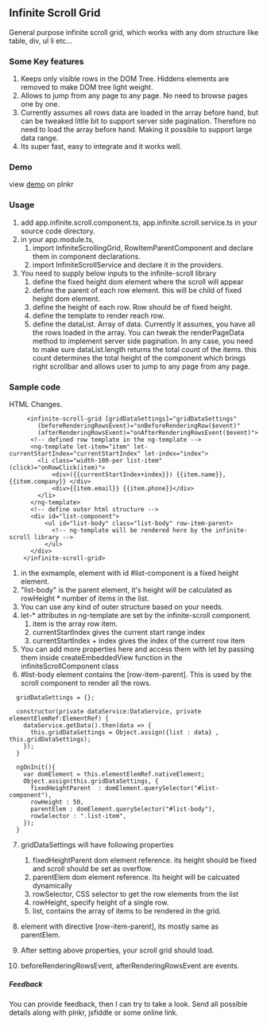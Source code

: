 ## Infinite Scroll Grid

General purpose infinite scroll grid, which works with any dom structure like table, div, ul li etc...

### Some Key features
1. Keeps only visible rows in the DOM Tree. Hiddens elements are removed to make DOM tree light weight.
2. Allows to jump from any page to any page. No need to browse pages one by one.
3. Currently assumes all rows data are loaded in the array before hand, but can be tweaked little bit to support server side pagination. Therefore no need to load the array before hand. Making it possible to support large data range.
4. Its super fast, easy to integrate and it works well.

### Demo
view [demo](http://plnkr.co/edit/ngxVQLuATOef010r79I6?p=preview) on plnkr


### Usage
1. add app.infinite.scroll.component.ts, app.infinite.scroll.service.ts in your source code directory.
2. in your app.module.ts, 
	1. import InfiniteScrollingGrid, RowItemParentComponent  and declare them in component declarations.
	2. import InfiniteScrollService and declare it in the providers.
3. You need to supply below inputs to the infinite-scroll library
   1. define the fixed height dom element where the scroll will appear
   2. define the parent of each row element. this will be child of fixed height dom element.
   3. define the height of each row. Row should be of fixed height.
   4. define the template to render reach row.
   5. define the dataList. Array of data. Currently it assumes, you have all the rows loaded in the array. You can tweak the renderPageData method to implement server side pagination. In any case, you need to make sure dataList.length returns the total count of the items. this count determines the total height of the component which brings right scrollbar and allows user to jump to any page from any page.

### Sample code
HTML Changes.
```
	 <infinite-scroll-grid [gridDataSettings]="gridDataSettings" 
        (beforeRenderingRowsEvent)="onBeforeRenderingRow($event)"
        (afterRenderingRowsEvent)="onAfterRenderingRowsEvent($event)">
      <!-- defined row template in the ng-template -->
      <ng-template let-item="item" let-currentStartIndex="currentStartIndex" let-index="index">
      	<li class="width-100-per list-item" (click)="onRowClick(item)">
            <div>({{currentStartIndex+index}}) {{item.name}}, {{item.company}} </div>
            <div>{{item.email}} {{item.phone}}</div>
		</li>
      </ng-template>
      <!-- define outer html structure -->
      <div id="list-component">
          <ul id="list-body" class="list-body" row-item-parent>
          	<!-- ng-template will be rendered here by the infinite-scroll library -->
          </ul>
      </div>
    </infinite-scroll-grid>

```
1. in the exmample, element with id #list-component is a fixed height element.
2. "list-body" is the parent element, it's height will be calculated as rowHeight * number of items in the list.
3. You can use any kind of outer structure based on your needs.
4. let-* attributes in ng-template are set by the infinite-scroll component. 
	1. item is the array row item.
	2. currentStartIndex gives the current start range index
	3. currentStartIndex + index gives the index of the current row item
5. You can add more properties here and access them with let by passing them inside createEmbeddedView function in the infiniteScrollComponent class
6. #list-body element contains the [row-item-parent]. This is used by the scroll component to render all the rows.

```
  gridDataSettings = {};

  constructor(private dataService:DataService, private elementElemRef:ElementRef) { 
    dataService.getData().then(data => {
      this.gridDataSettings = Object.assign({list : data} , this.gridDataSettings);
    });
  }
  
  ngOnInit(){
    var domElement = this.elementElemRef.nativeElement;
    Object.assign(this.gridDataSettings, {
      fixedHeightParent  : domElement.querySelector("#list-component"),
      rowHeight : 50,
      parentElem : domElement.querySelector("#list-body"),
      rowSelector : ".list-item",
    });
  }

```

7. gridDataSettings will have following properties
	1. fixedHeightParent dom element reference. its height should be fixed and scroll should be set as overflow.
	2. parentElem dom element reference. Its height will be calcuated dynamically
	3. rowSelector, CSS selector to get the row elements from the list
	4. rowHeight, specify height of a single row.
	5. list, contains the array of items to be rendered in the grid. 
8. element with directive [row-item-parent], its mostly same as parentElem.

9. After setting above properties, your scroll grid should load.

10. beforeRenderingRowsEvent, afterRenderingRowsEvent are events.


##### Feedback
You can provide feedback, then I can try to take a look. Send all possible details along with plnkr, jsfiddle or some online link.